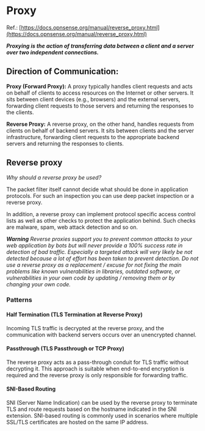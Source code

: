 # Proxy
Ref.: [https://docs.opnsense.org/manual/reverse_proxy.html](https://docs.opnsense.org/manual/reverse_proxy.html)

___Proxying is the action of transferring data between a client and a server over two independent connections.___

## Direction of Communication:

__Proxy (Forward Proxy):__ A proxy typically handles client requests and acts on behalf of clients to access resources on the Internet or other servers. It sits between client devices (e.g., browsers) and the external servers, forwarding client requests to those servers and returning the responses to the clients.

__Reverse Proxy:__ A reverse proxy, on the other hand, handles requests from clients on behalf of backend servers. It sits between clients and the server infrastructure, forwarding client requests to the appropriate backend servers and returning the responses to clients.

## Reverse proxy
_Why should a reverse proxy be used?_

The packet filter itself cannot decide what should be done in application protocols. For such an inspection you can use deep packet inspection or a reverse proxy.

In addition, a reverse proxy can implement protocol specific access control lists as well as other checks to protect the application behind. Such checks are malware, spam, web attack detection and so on.

___Warning___
_Reverse proxies support you to prevent common attacks to your web application by bots but will never provide a 100% success rate in detection of bad traffic. Especially a targeted attack will very likely be not detected because a lot of effort has been taken to prevent detection. Do not use a reverse proxy as a replacement / excuse for not fixing the main problems like known vulnerabilities in libraries, outdated software, or vulnerabilities in your own code by updating / removing them or by changing your own code._

### Patterns

#### Half Termination (TLS Termination at Reverse Proxy)
Incoming TLS traffic is decrypted at the reverse proxy, and the communication with backend servers occurs over an unencrypted channel.

#### Passthrough (TLS Passthrough or TCP Proxy)
The reverse proxy acts as a pass-through conduit for TLS traffic without decrypting it.
This approach is suitable when end-to-end encryption is required and the reverse proxy is only responsible for forwarding traffic.

#### SNI-Based Routing
SNI (Server Name Indication) can be used by the reverse proxy to terminate TLS and route requests based on the hostname indicated in the SNI extension.
SNI-based routing is commonly used in scenarios where multiple SSL/TLS certificates are hosted on the same IP address.
